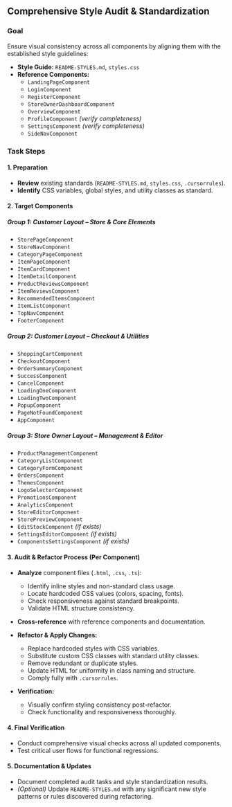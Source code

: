 ## Comprehensive Style Audit & Standardization

### Goal

Ensure visual consistency across all components by aligning them with the established style guidelines:

- **Style Guide:** `README-STYLES.md`, `styles.css`
- **Reference Components:**
  - `LandingPageComponent`
  - `LoginComponent`
  - `RegisterComponent`
  - `StoreOwnerDashboardComponent`
  - `OverviewComponent`
  - `ProfileComponent` *(verify completeness)*
  - `SettingsComponent` *(verify completeness)*
  - `SideNavComponent`

### Task Steps

#### 1. Preparation

- **Review** existing standards (`README-STYLES.md`, `styles.css`, `.cursorrules`).
- **Identify** CSS variables, global styles, and utility classes as standard.

#### 2. Target Components

##### Group 1: Customer Layout – Store & Core Elements

- `StorePageComponent`
- `StoreNavComponent`
- `CategoryPageComponent`
- `ItemPageComponent`
- `ItemCardComponent`
- `ItemDetailComponent`
- `ProductReviewsComponent`
- `ItemReviewsComponent`
- `RecommendedItemsComponent`
- `ItemListComponent`
- `TopNavComponent`
- `FooterComponent`

##### Group 2: Customer Layout – Checkout & Utilities

- `ShoppingCartComponent`
- `CheckoutComponent`
- `OrderSummaryComponent`
- `SuccessComponent`
- `CancelComponent`
- `LoadingOneComponent`
- `LoadingTwoComponent`
- `PopupComponent`
- `PageNotFoundComponent`
- `AppComponent`

##### Group 3: Store Owner Layout – Management & Editor

- `ProductManagementComponent`
- `CategoryListComponent`
- `CategoryFormComponent`
- `OrdersComponent`
- `ThemesComponent`
- `LogoSelectorComponent`
- `PromotionsComponent`
- `AnalyticsComponent`
- `StoreEditorComponent`
- `StorePreviewComponent`
- `EditStockComponent` *(if exists)*
- `SettingsEditorComponent` *(if exists)*
- `ComponentsSettingsComponent` *(if exists)*

#### 3. Audit & Refactor Process (Per Component)

- **Analyze** component files (`.html`, `.css`, `.ts`):

  - Identify inline styles and non-standard class usage.
  - Locate hardcoded CSS values (colors, spacing, fonts).
  - Check responsiveness against standard breakpoints.
  - Validate HTML structure consistency.

- **Cross-reference** with reference components and documentation.

- **Refactor & Apply Changes:**

  - Replace hardcoded styles with CSS variables.
  - Substitute custom CSS classes with standard utility classes.
  - Remove redundant or duplicate styles.
  - Update HTML for uniformity in class naming and structure.
  - Comply fully with `.cursorrules`.

- **Verification:**

  - Visually confirm styling consistency post-refactor.
  - Check functionality and responsiveness thoroughly.

#### 4. Final Verification

- Conduct comprehensive visual checks across all updated components.
- Test critical user flows for functional regressions.

#### 5. Documentation & Updates

- Document completed audit tasks and style standardization results.
- *(Optional)* Update `README-STYLES.md` with any significant new style patterns or rules discovered during refactoring.

